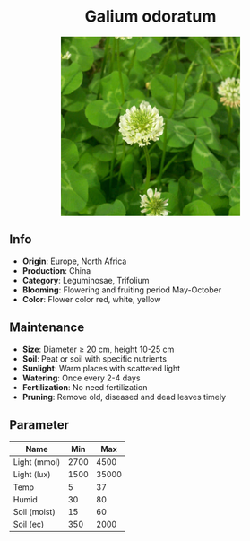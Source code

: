 <h1 align='center'>Galium odoratum</h1>
<p align="center">
    <img 
        align='center'
        width='320'
        src="../images/galium odoratum.png" 
        alt='Galium odoratum' />
</p>

## Info

 - **Origin**: Europe, North Africa
 - **Production**: China
 - **Category**: Leguminosae, Trifolium
 - **Blooming**: Flowering and fruiting period May-October
 - **Color**: Flower color red, white, yellow

## Maintenance

 - **Size**: Diameter ≥ 20 cm, height 10-25 cm
 - **Soil**: Peat or soil with specific nutrients
 - **Sunlight**: Warm places with scattered light
 - **Watering**: Once every 2-4 days
 - **Fertilization**: No need fertilization
 - **Pruning**: Remove old, diseased and dead leaves timely

## Parameter

| Name         | Min  | Max   |
|--------------|------|-------|
| Light (mmol) | 2700 | 4500  |
| Light (lux)  | 1500 | 35000 |
| Temp         | 5    | 37    |
| Humid        | 30   | 80    |
| Soil (moist) | 15   | 60    |
| Soil (ec)    | 350  | 2000  |